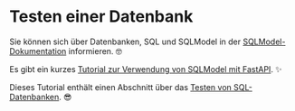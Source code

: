 # Testen einer Datenbank

Sie können sich über Datenbanken, SQL und SQLModel in der <a href="https://sqlmodel.tiangolo.com/" class="external-link" target="_blank">SQLModel-Dokumentation</a> informieren. 🤓

Es gibt ein kurzes <a href="https://sqlmodel.tiangolo.com/tutorial/fastapi/" class="external-link" target="_blank">Tutorial zur Verwendung von SQLModel mit FastAPI</a>. ✨

Dieses Tutorial enthält einen Abschnitt über das <a href="https://sqlmodel.tiangolo.com/tutorial/fastapi/tests/" class="external-link" target="_blank">Testen von SQL-Datenbanken</a>. 😎
